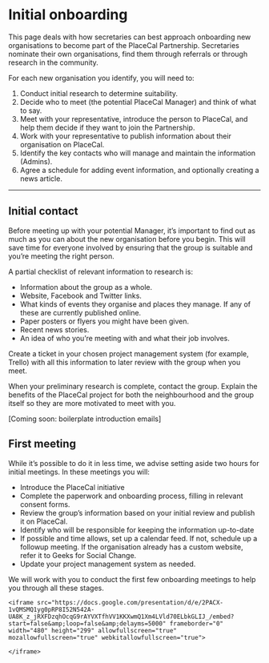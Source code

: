 # Initial onboarding

This page deals with how secretaries can best approach onboarding new
organisations to become part of the PlaceCal Partnership. Secretaries
nominate their own organisations, find them through referrals or through
research in the community.

For each new organisation you identify, you will need to:

1. Conduct initial research to determine suitability.
2. Decide who to meet (the potential PlaceCal Manager) and think of what
   to say.
3. Meet with your representative, introduce the person to PlaceCal, and
   help them decide if they want to join the Partnership.
4. Work with your representative to publish information about their
   organisation on PlaceCal.
5. Identify the key contacts who will manage and maintain the
   information (Admins).
6. Agree a schedule for adding event information, and optionally
   creating a news article.

______________________________________________________________________

## Initial contact

Before meeting up with your potential Manager, it’s important to find
out as much as you can about the new organisation before you begin. This
will save time for everyone involved by ensuring that the group is
suitable and you’re meeting the right person.

A partial checklist of relevant information to research is:

- Information about the group as a whole.
- Website, Facebook and Twitter links.
- What kinds of events they organise and places they manage. If any of
  these are currently published online.
- Paper posters or flyers you might have been given.
- Recent news stories.
- An idea of who you’re meeting with and what their job involves.

Create a ticket in your chosen project management system (for example,
Trello) with all this information to later review with the group when
you meet.

When your preliminary research is complete, contact the group. Explain
the benefits of the PlaceCal project for both the neighbourhood and the
group itself so they are more motivated to meet with you.

\[Coming soon: boilerplate introduction emails\]

## First meeting

While it’s possible to do it in less time, we advise setting aside two
hours for initial meetings. In these meetings you will:

- Introduce the PlaceCal initiative
- Complete the paperwork and onboarding process, filling in relevant
  consent forms.
- Review the group’s information based on your initial review and
  publish it on PlaceCal.
- Identify who will be responsible for keeping the information
  up-to-date
- If possible and time allows, set up a calendar feed. If not, schedule
  up a followup meeting. If the organisation already has a custom
  website, refer it to Geeks for Social Change.
- Update your project management system as needed.

We will work with you to conduct the first few onboarding meetings to
help you through all these stages.

```{raw} html
<iframe src="https://docs.google.com/presentation/d/e/2PACX-1vQMSMQ1yg0pRP8I52N542A-UA8K_z_jRXFDzqhOcqG9rAYVXTfhVV1KKXwmQ1Xm4LVld70ELbkGLIJ_/embed?start=false&amp;loop=false&amp;delayms=5000" frameborder="0" width="480" height="299" allowfullscreen="true" mozallowfullscreen="true" webkitallowfullscreen="true">
```

```{raw} html
</iframe>
```
